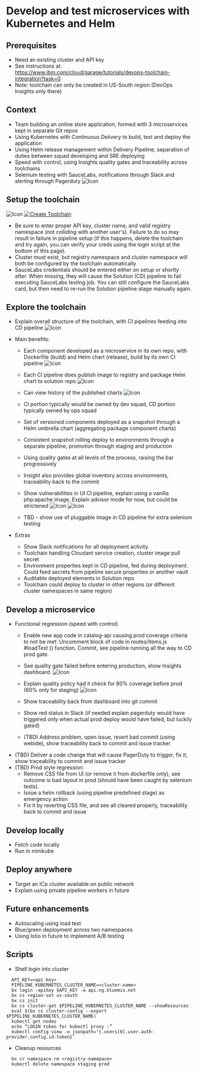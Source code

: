 # Develop and test microservices with Kubernetes and Helm

## Prerequisites
  * Need an existing cluster and API key
  * See instructions at: https://www.ibm.com/cloud/garage/tutorials/devops-toolchain-integration?task=0
  * Note: toolchain can only be created in US-South region (DevOps Insights only there)
## Context
  * Team building an online store application, formed with 3 microservices kept in separate Git repos
  * Using Kubernetes with Continuous Delivery to build, test and deploy the application
  * Using Helm release management within Delivery Pipeline, separation of duties between squad developing and SRE deploying
  * Speed with control, using Insights quality gates and traceability across toolchains 
  * Selenium testing with SauceLabs, notifications through Slack and alerting through Pagerduty
  ![Icon](./umbrella-toolchain.png)
## Setup the toolchain
  ![Icon](./.bluemix/toolchain.png)
  [![Create Toolchain](https://console.bluemix.net/devops/graphics/create_toolchain_button.png)](https://console.bluemix.net/devops/setup/deploy?repository=https://github.com/open-toolchain/microservices-helm-toolchain&refreshServices=&env_id=ibm:yp:us-south)
  * Be sure to enter proper API key, cluster name, and valid registry namespace (not colliding with another user's). Failure to do so may result in failure in pipeline setup (if this happens, delete the toolchain and try again, you can verify your creds using the login script at the bottom of this page).
  * Cluster must exist, but registry namespace and cluster namespace will both be configured by the toolchain automatically
  * SauceLabs credentials should be entered either on setup or shortly after. When missing, they will cause the Solution (CD) pipeline to fail executing SauceLabs testing job. You can still configure the SauceLabs card, but then need to re-run the Solution pipeline stage manually again.
## Explore the toolchain
  * Explain overall structure of the toolchain, with CI pipelines feeding into CD pipeline
    ![Icon](./overview.png)

  * Main benefits:
    * Each component developed as a microservice in its own repo, with Dockerfile (build) and Helm chart (release), build by its own CI pipeline
    ![Icon](./ci-pipeline.png)

    * Each CI pipeline does publish image to registry and package Helm chart to solution repo
    ![Icon](./solution-charts.png)

    * Can view history of the published charts
    ![Icon](./solution-commits.png)

    * CI portion typically would be owned by dev squad, CD portion typically owned by ops squad
    * Set of versioned components deployed as a snapshot through a Helm umbrella chart (aggregating package component charts)
    * Consistent snapshot rolling deploy to environments through a separate pipeline, promotion through staging and production
    * Using quality gates at all levels of the process, raising the bar progressively
    * Insight also provides global inventory across environments, traceability back to the commit
    * Show vulnerabilities in UI CI pipeline, explain using a vanilla php:apache image. Explain advisor mode for now, but could be strictened
    ![Icon](./ui-vuln.png)
    ![Icon](./vulnerabilities.png)

    * TBD - show use of pluggable image in CD pipeline for extra selenium testing
  * Extras
    * Show Slack notifications for all deployment activity
    * Toolchain handling Cloudant service creation, cluster image pull secret
    * Environment properties kept in CD pipeline, fed during deployment. Could feed secrets from pipeline secure properties or another vault
    * Auditable deployed elements in Solution repo
    * Toolchain could deploy to cluster in other regions (or different cluster namespaces in same region)
## Develop a microservice
  * Functional regression (speed with control)
    * Enable new app code in catalog-api causing prod coverage criteria to not be met: Uncomment block of code in routes/items.js #loadTest () function. Commit, see pipeline running all the way to CD prod gate.
    * See quality gate failed before entering production, show Insights dashboard.
    ![Icon](./cd-prod-fail.png)

    * Explain quality policy had it check for 80% coverage before prod (60% only for staging)
    ![Icon](./coverage-regression.png)
    
    * Show traceability back from dashboard into git commit
    * Show red status in Slack (if needed explain pagerduty would have triggered only when actual prod deploy would have failed, but luckily gated)
    * (TBD) Address problem, open issue, revert bad commit (using webide), show traceability back to commit and issue tracker
  * (TBD) Deliver a code change that will cause PagerDuty to trigger, fix it, show traceability to commit and issue tracker
  * (TBD) Prod style regression:
    * Remove CSS file from UI (or remove it from dockerfile only), see outcome is bad layout in prod (should have been caught by selenium tests). 
    * Issue a helm rollback (using pipeline predefined stage) as emergency action
    * Fix it by reverting CSS file, and see all cleared properly, traceability back to commit and issue
## Develop locally 
  * Fetch code locally
  * Run in minikube
## Deploy anywhere
  * Target an ICp cluster available on public network
  * Explain using private pipeline workers in future
## Future enhancements
  * Autoscaling using load test
  * Blue/green deployment across two namespaces
  * Using Istio in future to implement A/B testing

## Scripts
  * Shell login into cluster
  ```
    API_KEY=<api-key>
    PIPELINE_KUBERNETES_CLUSTER_NAME=<cluster-name>
    bx login -apikey $API_KEY -a api.ng.bluemix.net
    bx cs region-set us-south
    bx cs init
    bx cs cluster-get $PIPELINE_KUBERNETES_CLUSTER_NAME --showResources
    eval $(bx cs cluster-config --export $PIPELINE_KUBERNETES_CLUSTER_NAME)
    kubectl get nodes
    echo “LOGIN token for kubectl proxy :”
    kubectl config view -o jsonpath=‘{.users[0].user.auth-provider.config.id-token}’
  ```
  * Cleanup resources
  ```
    bx cr namespace-rm <registry-namepace>
    kubectl delete namespace staging prod
  ```